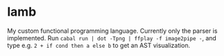 # lamb

My custom functional programming language. Currently only the parser is implemented. Run `cabal run | dot -Tpng | ffplay -f image2pipe -`, and type e.g. `2 + if cond then a else b` to get an AST visualization.

